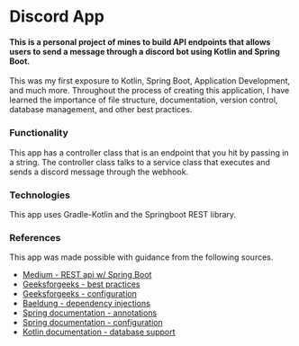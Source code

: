 # Discord App 
#### This is a personal project of mines to build API endpoints that allows users to send a message through a discord bot using Kotlin and Spring Boot.
This was my first exposure to Kotlin, Spring Boot, Application Development, and much more. Throughout the process of creating this application, I have learned the importance of file structure, documentation, version control, database management, and other best practices. 

### Functionality <a name="functionality"></a>
This app has a controller class that is an endpoint that you hit by passing in a string. The controller class talks to a service class that executes and sends a discord message through the webhook.

### Technologies <a name="technologies"></a>
This app uses Gradle-Kotlin and the Springboot REST library.

### References <a name="references"></a>
This app was made possible with guidance from the following sources.
- [Medium - REST api w/ Spring Boot](https://medium.com/@sreeharikv112/rest-api-with-springboot-kotlin-java-f01216fd25a1)
- [Geeksforgeeks - best practices](https://www.geeksforgeeks.org/best-practices-for-structuring-spring-boot-application/?ref=lbp)
- [Geeksforgeeks - configuration](https://www.geeksforgeeks.org/spring-boot-application-yml-application-yaml-file/)
- [Baeldung - dependency injections](https://www.baeldung.com/kotlin/spring-dependency-injection)
- [Spring documentation - annotations](https://docs.spring.io/spring-framework/reference/core/beans/annotation-config/autowired.html)
- [Spring documentation - configuration](https://docs.spring.io/spring-boot/docs/current/reference/html/application-properties.html)
- [Kotlin documentation - database support](https://kotlinlang.org/docs/jvm-spring-boot-add-db-support.html#add-database-support)

